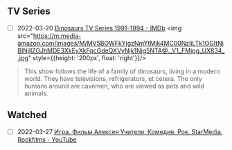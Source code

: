 
## TV Series

- [ ] 2022-03-20 [Dinosaurs TV Series 1991–1994 - IMDb](https://www.imdb.com/title/tt0101081/)
<img src="https://m.media-amazon.com/images/M/MV5BOWFkYjgzNmYtMjk4MC00NzliLTk1OGItNjBlNjllZGJhMDE3XkEyXkFqcGdeQXVyNjk1Njg5NTA@._V1_FMjpg_UX834_.jpg" style={{height: '200px', float: 'right'}}/>

> This show follows the life of a family of dinosaurs, living in a modern world. They have televisions, refrigerators, et cetera. The only humans around are cavemen, who are viewed as pets and wild animals.

## Watched
- [ ] 2022-03-27 [Игра. Фильм Алексея Учителя. Комедия. Рок. StarMedia. Rockfilms - YouTube](https://www.youtube.com/watch?v=ra3-Yper1ug&ab_channel=StarMedia)